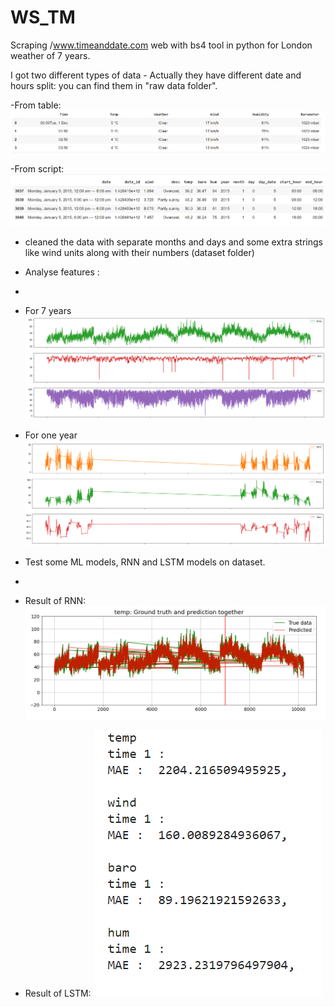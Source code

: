 # WS_TM
Scraping /www.timeanddate.com web with bs4 tool in python for London weather of 7 years.

I got two different types of data - Actually they have different date and hours split:
you can find them in "raw data folder".

-From table:
![data1](/Pictures/Table.png)

-From script:
![data2](/Pictures/Script.png)

- cleaned the data with separate months and days and some extra strings like wind units along with their numbers (dataset folder)
- Analyse features :
- 
- For 7 years
![analyse1](/Pictures/SevenYear.png)
- For one year
![analyse2](/Pictures/OneYear.png)

- Test some ML models, RNN and LSTM models on dataset.
- 
- Result of RNN:
![rnn](/Pictures/RNN_result.png)

- Result of LSTM:
![lstm](/Pictures/LSTM_result.png)
